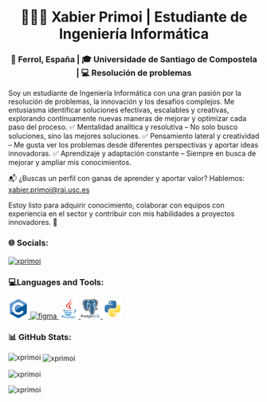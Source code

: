 <h1 align="center">🙋🏻‍♂️ Xabier Primoi | Estudiante de Ingeniería Informática </h1>
<h3 align="center">📍 Ferrol, España | 🎓 Universidade de Santiago de Compostela | 💻 Resolución de problemas</h3>

Soy un estudiante de Ingeniería Informática con una gran pasión por la resolución de problemas, la innovación y los desafíos complejos. Me entusiasma identificar soluciones efectivas, escalables y creativas, explorando continuamente nuevas maneras de mejorar y optimizar cada paso del proceso.
✅ Mentalidad analítica y resolutiva – No solo busco soluciones, sino las mejores soluciones.
✅ Pensamiento lateral y creatividad – Me gusta ver los problemas desde diferentes perspectivas y aportar ideas innovadoras.
✅ Aprendizaje y adaptación constante – Siempre en busca de mejorar y ampliar mis conocimientos.

📬 ¿Buscas un perfil con ganas de aprender y aportar valor? Hablemos: xabier.primoi@rai.usc.es

Estoy listo para adquirir conocimiento, colaborar con equipos con experiencia en el sector y contribuir con mis habilidades a proyectos innovadores. 🚀


<h3 align="left">🌐 Socials:</h3>
<p align="left">
<a href="https://kaggle.com/xprimoi" target="blank"><img align="center" src="https://raw.githubusercontent.com/rahuldkjain/github-profile-readme-generator/master/src/images/icons/Social/kaggle.svg" alt="xprimoi" height="30" width="40" /></a>
</p>

<h3 align="left">💻Languages and Tools:</h3>
<p align="left"> <a href="https://www.cprogramming.com/" target="_blank" rel="noreferrer"> <img src="https://raw.githubusercontent.com/devicons/devicon/master/icons/c/c-original.svg" alt="c" width="40" height="40"/> </a> <a href="https://www.figma.com/" target="_blank" rel="noreferrer"> <img src="https://www.vectorlogo.zone/logos/figma/figma-icon.svg" alt="figma" width="40" height="40"/> </a> <a href="https://www.java.com" target="_blank" rel="noreferrer"> <img src="https://raw.githubusercontent.com/devicons/devicon/master/icons/java/java-original.svg" alt="java" width="40" height="40"/> </a> <a href="https://www.postgresql.org" target="_blank" rel="noreferrer"> <img src="https://raw.githubusercontent.com/devicons/devicon/master/icons/postgresql/postgresql-original-wordmark.svg" alt="postgresql" width="40" height="40"/> </a> <a href="https://www.python.org" target="_blank" rel="noreferrer"> <img src="https://raw.githubusercontent.com/devicons/devicon/master/icons/python/python-original.svg" alt="python" width="40" height="40"/> </a> </p>

<h3 align="left">📊 GitHub Stats:</h3>
<p><img align="left" src="https://github-readme-stats.vercel.app/api?username=XPrimoi&theme=default_repocard&hide_border=false&include_all_commits=true&count_private=true" alt="xprimoi" /></p>

<p>&nbsp;<img align="center" src="https://github-readme-streak-stats.herokuapp.com/?user=XPrimoi&theme=default_repocard&hide_border=false" alt="xprimoi" /></p>

<p><img align="center" src="https://github-readme-stats.vercel.app/api/top-langs/?username=XPrimoi&theme=default_repocard&hide_border=false&include_all_commits=true&count_private=true&layout=compact" alt="xprimoi" /></p>

<p align="left"> <img src="https://komarev.com/ghpvc/?username=xprimoi&label=Profile%20views&color=000000&style=flat-square" alt="xprimoi" /> </p>

